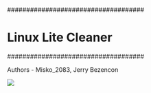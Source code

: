####################################
# Linux Lite Cleaner #
####################################

Authors - Misko_2083, Jerry Bezencon

![](https://i.imgur.com/L1wEOTt.png)
